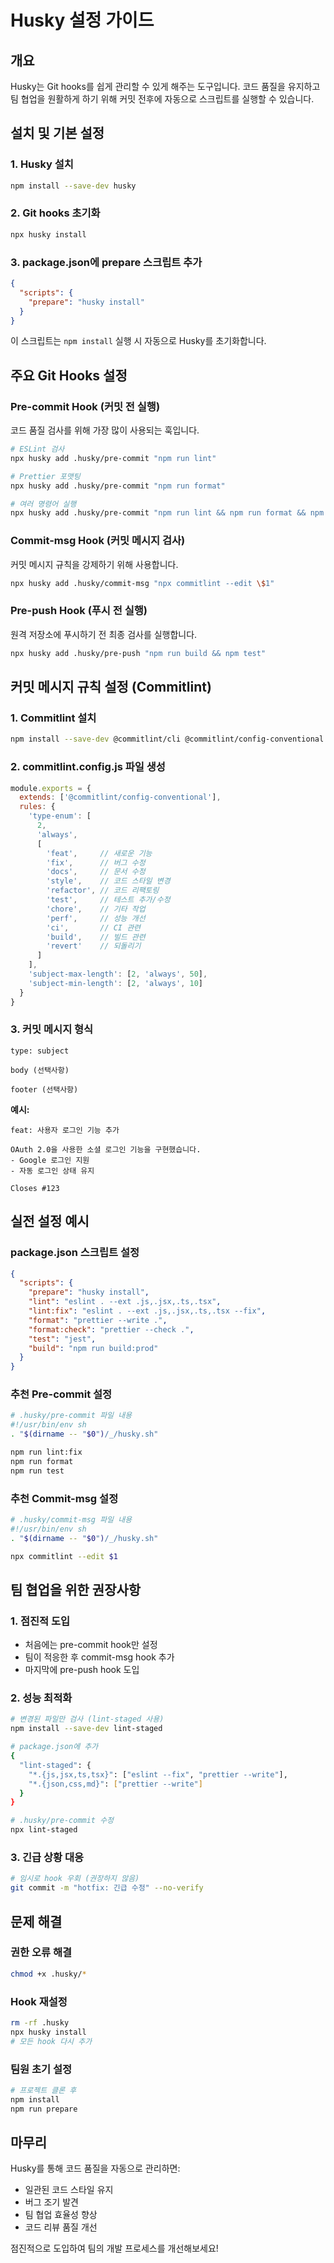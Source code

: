 # Husky 설정 가이드

## 개요
Husky는 Git hooks를 쉽게 관리할 수 있게 해주는 도구입니다. 코드 품질을 유지하고 팀 협업을 원활하게 하기 위해 커밋 전후에 자동으로 스크립트를 실행할 수 있습니다.

## 설치 및 기본 설정

### 1. Husky 설치
```bash
npm install --save-dev husky
```

### 2. Git hooks 초기화
```bash
npx husky install
```

### 3. package.json에 prepare 스크립트 추가
```json
{
  "scripts": {
    "prepare": "husky install"
  }
}
```

이 스크립트는 `npm install` 실행 시 자동으로 Husky를 초기화합니다.

## 주요 Git Hooks 설정

### Pre-commit Hook (커밋 전 실행)
코드 품질 검사를 위해 가장 많이 사용되는 훅입니다.

```bash
# ESLint 검사
npx husky add .husky/pre-commit "npm run lint"

# Prettier 포맷팅
npx husky add .husky/pre-commit "npm run format"

# 여러 명령어 실행
npx husky add .husky/pre-commit "npm run lint && npm run format && npm test"
```

### Commit-msg Hook (커밋 메시지 검사)
커밋 메시지 규칙을 강제하기 위해 사용합니다.

```bash
npx husky add .husky/commit-msg "npx commitlint --edit \$1"
```

### Pre-push Hook (푸시 전 실행)
원격 저장소에 푸시하기 전 최종 검사를 실행합니다.

```bash
npx husky add .husky/pre-push "npm run build && npm test"
```

## 커밋 메시지 규칙 설정 (Commitlint)

### 1. Commitlint 설치
```bash
npm install --save-dev @commitlint/cli @commitlint/config-conventional
```

### 2. commitlint.config.js 파일 생성
```javascript
module.exports = {
  extends: ['@commitlint/config-conventional'],
  rules: {
    'type-enum': [
      2,
      'always',
      [
        'feat',     // 새로운 기능
        'fix',      // 버그 수정
        'docs',     // 문서 수정
        'style',    // 코드 스타일 변경
        'refactor', // 코드 리팩토링
        'test',     // 테스트 추가/수정
        'chore',    // 기타 작업
        'perf',     // 성능 개선
        'ci',       // CI 관련
        'build',    // 빌드 관련
        'revert'    // 되돌리기
      ]
    ],
    'subject-max-length': [2, 'always', 50],
    'subject-min-length': [2, 'always', 10]
  }
}
```

### 3. 커밋 메시지 형식
```
type: subject

body (선택사항)

footer (선택사항)
```

**예시:**
```
feat: 사용자 로그인 기능 추가

OAuth 2.0을 사용한 소셜 로그인 기능을 구현했습니다.
- Google 로그인 지원
- 자동 로그인 상태 유지

Closes #123
```

## 실전 설정 예시

### package.json 스크립트 설정
```json
{
  "scripts": {
    "prepare": "husky install",
    "lint": "eslint . --ext .js,.jsx,.ts,.tsx",
    "lint:fix": "eslint . --ext .js,.jsx,.ts,.tsx --fix",
    "format": "prettier --write .",
    "format:check": "prettier --check .",
    "test": "jest",
    "build": "npm run build:prod"
  }
}
```

### 추천 Pre-commit 설정
```bash
# .husky/pre-commit 파일 내용
#!/usr/bin/env sh
. "$(dirname -- "$0")/_/husky.sh"

npm run lint:fix
npm run format
npm run test
```

### 추천 Commit-msg 설정
```bash
# .husky/commit-msg 파일 내용
#!/usr/bin/env sh
. "$(dirname -- "$0")/_/husky.sh"

npx commitlint --edit $1
```

## 팀 협업을 위한 권장사항

### 1. 점진적 도입
- 처음에는 pre-commit hook만 설정
- 팀이 적응한 후 commit-msg hook 추가
- 마지막에 pre-push hook 도입

### 2. 성능 최적화
```bash
# 변경된 파일만 검사 (lint-staged 사용)
npm install --save-dev lint-staged

# package.json에 추가
{
  "lint-staged": {
    "*.{js,jsx,ts,tsx}": ["eslint --fix", "prettier --write"],
    "*.{json,css,md}": ["prettier --write"]
  }
}

# .husky/pre-commit 수정
npx lint-staged
```

### 3. 긴급 상황 대응
```bash
# 임시로 hook 우회 (권장하지 않음)
git commit -m "hotfix: 긴급 수정" --no-verify
```

## 문제 해결

### 권한 오류 해결
```bash
chmod +x .husky/*
```

### Hook 재설정
```bash
rm -rf .husky
npx husky install
# 모든 hook 다시 추가
```

### 팀원 초기 설정
```bash
# 프로젝트 클론 후
npm install
npm run prepare
```

## 마무리

Husky를 통해 코드 품질을 자동으로 관리하면:
- 일관된 코드 스타일 유지
- 버그 조기 발견
- 팀 협업 효율성 향상
- 코드 리뷰 품질 개선

점진적으로 도입하여 팀의 개발 프로세스를 개선해보세요!
